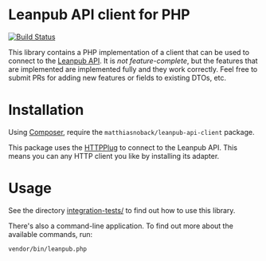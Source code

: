 # Leanpub API client for PHP

[![Build Status](https://travis-ci.org/matthiasnoback/leanpub-api-client.svg?branch=master)](https://travis-ci.org/matthiasnoback/leanpub-api-client)

This library contains a PHP implementation of a client that can be used to connect to the [Leanpub
API](https://leanpub.com/help/api). It is *not feature-complete*, but the features that are implemented are implemented
fully and they work correctly. Feel free to submit PRs for adding new features or fields to existing DTOs, etc.

# Installation

Using [Composer](https://getcomposer.org/), require the ``matthiasnoback/leanpub-api-client`` package.

This package uses the [HTTPPlug](http://docs.php-http.org/en/latest/httplug/library-developers.html) to connect to the Leanpub API.
This means you can any HTTP client you like by installing its adapter.

# Usage

See the directory [integration-tests/](integration-tests/) to find out how to use this library.

There's also a command-line application. To find out more about the available commands, run:

```bash
vendor/bin/leanpub.php
```
